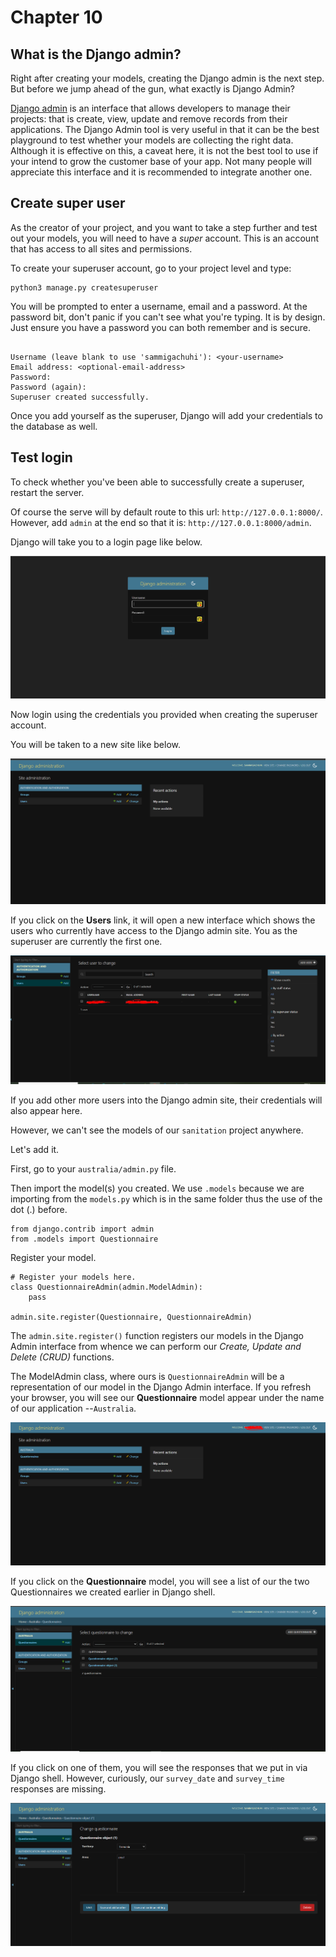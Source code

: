 # Chapter 10 

## What is the Django admin?

Right after creating your models, creating the Django admin is the next step. But before we jump ahead of the gun, what exactly is Django Admin? 

[Django admin](https://developer.mozilla.org/en-US/docs/Learn_web_development/Extensions/Server-side/Django/Admin_site) is an interface that allows developers to manage their projects: that is create, view, update and remove records from their applications. The Django Admin tool is very useful in that it can be the best playground to test whether your models are collecting the right data. Although it is effective on this, a caveat here, it is not the best tool to use if your intend to grow the customer base of your app. Not many people will appreciate this interface and it is recommended to integrate another one. 

## Create super user

As the creator of your project, and you want to take a step further and test out your models, you will need to have a *super* account. This is an account that has access to all sites and permissions. 

To create your superuser account, go to your project level and type:

```
python3 manage.py createsuperuser
```

You will be prompted to enter a username, email and a password. At the password bit, don't panic if you can't see what you're typing. It is by design. Just ensure you have a password you can both remember and is secure. 

```

Username (leave blank to use 'sammigachuhi'): <your-username>
Email address: <optional-email-address>
Password: 
Password (again): 
Superuser created successfully.
```

Once you add yourself as the superuser, Django will add your credentials to the database as well.

## Test login

To check whether you've been able to successfully create a superuser, restart the server.

Of course the serve will by default route to this url: `http://127.0.0.1:8000/`. However, add `admin` at the end so that it is: `http://127.0.0.1:8000/admin`. 

Django will take you to a login page like below. 

![Django admin login page](images/django_admin_login.PNG)

Now login using the credentials you provided when creating the superuser account. 

You will be taken to a new site like below.

![Django admin website](images/djang_admin_website.PNG)

If you click on the **Users** link, it will open a new interface which shows the users who currently have access to the Django admin site. You as the superuser are currently the first one. 

![Django users](images/django_users.PNG)

If you add other more users into the Django admin site, their credentials will also appear here.

However, we can't see the models of our `sanitation` project anywhere. 

Let's add it.

First, go to your `australia/admin.py` file.

Then import the model(s) you created. We use `.models` because we are importing from the `models.py` which is in the same folder thus the use of the dot (.) before.

```
from django.contrib import admin
from .models import Questionnaire

```

Register your model. 

```
# Register your models here.
class QuestionnaireAdmin(admin.ModelAdmin):
    pass 

admin.site.register(Questionnaire, QuestionnaireAdmin)

```

The `admin.site.register()` function registers our models in the Django Admin interface from whence we can perform our *Create, Update and Delete (CRUD)* functions.

The ModelAdmin class, where ours is `QuestionnaireAdmin` will be a representation of our model in the Django Admin interface. If you refresh your browser, you will see our **Questionnaire** model appear under the name of our application --`Australia`. 

![Django models in Admin site](images/django_models.PNG)

If you click on the **Questionnaire** model, you will see a list of our the two Questionnaires we created earlier in Django shell. 

![Django models listed](images/django_models_listed.PNG)

If you click on one of them, you will see the responses that we put in via Django shell. However, curiously, our `survey_date` and `survey_time` responses are missing. 

![Django model responses](images/django_model_responses.PNG)


